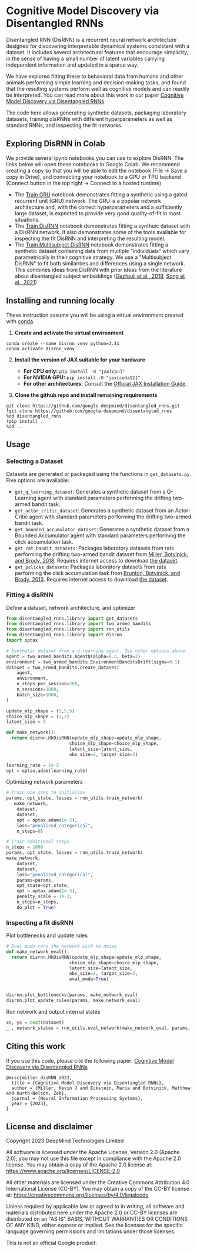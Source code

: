 # Cognitive Model Discovery via Disentangled RNNs

Disentangled RNN (DisRNN) is a recurrent neural network architecture designed
for discovering interpretable dynamical systems consistent with a dataset. It
includes several architectural features that encourage simplicity, in the sense
of having a small number of latent variables carrying independent information
and updated in a sparse way.

We have explored fitting these to behavioral data from humans and other animals
performing simple learning and decision-making tasks, and found that the
resulting systems perform well as cognitive models and can readily be
interpreted. You can read more about this work in our paper [Cognitive Model Discovery via Disentangled RNNs](https://proceedings.neurips.cc/paper_files/paper/2023/file/c194ced51c857ec2c1928b02250e0ac8-Paper-Conference.pdf).

The code here allows generating synthetic datasets, packaging laboratory
datasets, training disRNNs with different hyperparameters as well as standard
RNNs, and inspecting the fit networks.

## Exploring DisRNN in Colab

We provide several ipynb notebooks you can use to explore DisRNN. The links
below will open these notebooks in Google Colab. We recommend creating a copy so
that you will be able to edit the notebook (File -> Save a copy in Drive), and
connecting your notebook to a GPU or TPU backend (Connect button in the top
right -> Connect to a hosted runtime)

*   The
    [Train GRU](https://colab.research.google.com/github/google-deepmind/disentangled_rnns/blob/main/disentangled_rnns/notebooks/train_single_gru.ipynb)
    notebook demonstrates fitting a synthetic using a gated recurrent unit (GRU)
    network. The GRU is a popular network architecture and, with the correct
    hyperparameters and a sufficiently large dataset, is expected to provide
    very good quality-of-fit in most situations.
*   The
    [Train DisRNN](https://colab.research.google.com/github/google-deepmind/disentangled_rnns/blob/main/disentangled_rnns/notebooks/train_single_disrnn.ipynb)
    notebook demonstrates fitting a syntheic dataset with a DisRNN network. It
    also demonstrates some of the tools available for inspecting the fit DisRNN
    and interpreting the resulting model.
*   The
    [Train Multisubject DisRNN](https://colab.research.google.com/github/google-deepmind/disentangled_rnns/blob/main/disentangled_rnns/notebooks/train_multisubject_disrnn.ipynb])
    notebook demonstrates fitting a synthetic dataset containing data from
    multiple "individuals" which vary parametrically in their cognitive
    strategy. We use a "Multisubject DisRNN" to fit both similarities and
    differences using a single network. This combines ideas from DisRNN with
    prior ideas from the literature about disentangled subject embeddings
    ([Dezfouli et al., 2019](https://papers.nips.cc/paper_files/paper/2019/file/e077e1a544eec4f0307cf5c3c721d944-Paper.pdf),
    [Song et al., 2021](https://escholarship.org/uc/item/3wj7w4x7))

## Installing and running locally

These instruction assume you will be using a virtual environment created with
[conda](https://anaconda.org/anaconda/conda).

1. **Create and activate the virtual environment**
  ```shell
  conda create --name disrnn_venv python=3.11
  conda activate disrnn_venv
  ```

2. **Install the version of JAX suitable for your hardware**
    *   **For CPU only:** `pip install -U "jax[cpu]"`
    *   **For NVIDIA GPU:** `pip install -U "jax[cuda12]"`
    *   **For other architectures:** Consult the
        [Official JAX Installation Guide](https://github.com/jax-ml/jax#installation).

3. **Clone the github repo and install remaining requirements**
  ```shell
  git clone https://github.com/google-deepmind/disentangled_rnns.git
  !git clone https://github.com/google-deepmind/disentangled_rnns
  %cd disentangled_rnns
  !pip install .
  %cd ..
  ```

## Usage

### Selecting a Dataset

Datasets are generated or packaged using the functions in `get_datasets.py`.
Five options are available:

* `get_q_learning_dataset`: Generates a synthetic dataset from a Q-Learning agent with standard parameters performing the drifting two-armed bandit task.
* `get_actor_critic_dataset`: Generates a synthetic dataset from an Actor-Critic agent with standard parameters performing the drifting two-armed bandit task.
* `get_bounded_accumulator_dataset`: Generates a synthetic dataset from a Bounded Accumulator agent with standard parameters performing the click accumulation task.
* `get_rat_bandit_datasets`: Packages laboratory datasets from rats performing the drifting two-armed bandit dataset from [Miller, Botvinick, and Brody, 2018](https://www.biorxiv.org/content/10.1101/461129v3). Requires internet access to download [the dataset](https://figshare.com/articles/dataset/From_predictive_models_to_cognitive_models_Separable_behavioral_processes_underlying_reward_learning_in_the_rat/20449356).
* `get_pclicks_datasets`: Packages laboratory datasets from rats performing the click accumulation task from [Brunton, Botvinick, and Brody, 2013](https://pubmed.ncbi.nlm.nih.gov/23559254/). Requires internet access to download [the dataset](https://github.com/Brody-Lab/brunton_dataset).

### Fitting a disRNN

Define a dataset, network architecture, and optimizer

```python
from disentangled_rnns.library import get_datasets
from disentangled_rnns.library import two_armed_bandits
from disentangled_rnns.library import rnn_utils
from disentangled_rnns.library import disrnn
import optax

# Synthetic dataset from a q-learning agent. See other options above.
agent = two_armed_bandits.AgentQ(alpha=0.3, beta=3)
environment = two_armed_bandits.EnvironmentBanditsDrift(sigma=0.1)
dataset = two_armed_bandits.create_dataset(
    agent,
    environment,
    n_steps_per_session=200,
    n_sessions=1000,
    batch_size=1000,
)

update_mlp_shape = (5,5,5)
choice_mlp_shape = (2,2)
latent_size = 5

def make_network():
  return disrnn.HkDisRNN(update_mlp_shape=update_mlp_shape,
                        choice_mlp_shape=choice_mlp_shape,
                        latent_size=latent_size,
                        obs_size=2, target_size=2)

learning_rate = 1e-3
opt = optax.adam(learning_rate)
```

Optimizing network parameters

```python
# Train one step to initialize
params, opt_state, losses = rnn_utils.train_network(
   make_network,
    dataset,
    dataset,
    opt = optax.adam(1e-2),
    loss="penalized_categorical",
    n_steps=0)

# Train additional steps
n_steps = 1000
params, opt_state, losses = rnn_utils.train_network(
make_network,
    dataset,
    dataset,
    loss="penalized_categorical",
    params=params,
    opt_state=opt_state,
    opt = optax.adam(1e-3),
    penalty_scale = 1e-3,
    n_steps=n_steps,
    do_plot = True)
```

### Inspecting a fit disRNN

Plot bottlenecks and update rules

```python
# Eval mode runs the network with no noise
def make_network_eval():
  return disrnn.HkDisRNN(update_mlp_shape=update_mlp_shape,
                        choice_mlp_shape=choice_mlp_shape,
                        latent_size=latent_size,
                        obs_size=2, target_size=2,
                        eval_mode=True)


disrnn.plot_bottlenecks(params, make_network_eval)
disrnn.plot_update_rules(params, make_network_eval)
```

Run network and output internal states

```python
xs, ys = next(dataset)
_ , network_states = rnn_utils.eval_network(make_network_eval, params, xs)
```

## Citing this work

If you use this code, please cite the following paper:
[Cognitive Model Discovery via Disentangled RNNs](https://proceedings.neurips.cc/paper_files/paper/2023/file/c194ced51c857ec2c1928b02250e0ac8-Paper-Conference.pdf)

```
@misc{miller_disRNN_2023,
  title = {Cognitive Model Discovery via Disentangled RNNs},
  author = {Miller, Kevin J and Eckstein, Maria and Botvinick, Matthew and Kurth-Nelson, Zeb},
  journal = {Neural Information Processing Systems},
  year = {2023},
}
```
## License and disclaimer

Copyright 2023 DeepMind Technologies Limited

All software is licensed under the Apache License, Version 2.0 (Apache 2.0);
you may not use this file except in compliance with the Apache 2.0 license.
You may obtain a copy of the Apache 2.0 license at:
https://www.apache.org/licenses/LICENSE-2.0

All other materials are licensed under the Creative Commons Attribution 4.0
International License (CC-BY). You may obtain a copy of the CC-BY license at:
https://creativecommons.org/licenses/by/4.0/legalcode

Unless required by applicable law or agreed to in writing, all software and
materials distributed here under the Apache 2.0 or CC-BY licenses are
distributed on an "AS IS" BASIS, WITHOUT WARRANTIES OR CONDITIONS OF ANY KIND,
either express or implied. See the licenses for the specific language governing
permissions and limitations under those licenses.

This is not an official Google product.
